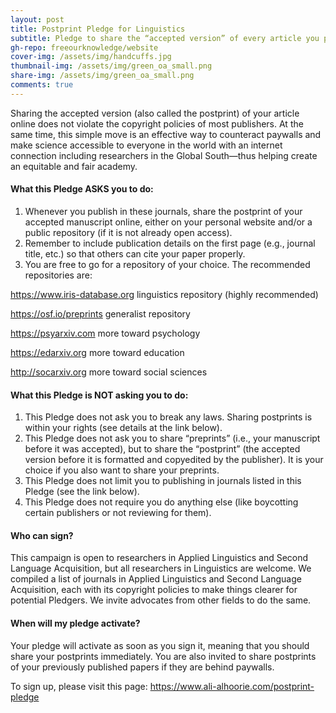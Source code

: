 ```yaml
---
layout: post
title: Postprint Pledge for Linguistics
subtitle: Pledge to share the “accepted version” of every article you publish
gh-repo: freeourknowledge/website
cover-img: /assets/img/handcuffs.jpg
thumbnail-img: /assets/img/green_oa_small.png
share-img: /assets/img/green_oa_small.png
comments: true
---
```


Sharing the accepted version (also called the postprint) of your article online does not violate the copyright policies of most publishers. At the same time, this simple move is an effective way to counteract paywalls and make science accessible to everyone in the world with an internet connection including researchers in the Global South—thus helping create an equitable and fair academy. 

#### What this Pledge ASKS you to do:
1. Whenever you publish in these journals, share the postprint of your accepted manuscript online, either on your personal website and/or a public repository (if it is not already open access). 
2. Remember to include publication details on the first page (e.g., journal title, etc.) so that others can cite your paper properly.
3. You are free to go for a repository of your choice. The recommended repositories are:

<https://www.iris-database.org> linguistics repository (highly recommended) 

<https://osf.io/preprints> generalist repository 

<https://psyarxiv.com> more toward psychology  

<https://edarxiv.org> more toward education 

<http://socarxiv.org> more toward social sciences 

#### What this Pledge is NOT asking you to do:
1. This Pledge does not ask you to break any laws. Sharing postprints is within your rights (see details at the link below).
2. This Pledge does not ask you to share “preprints” (i.e., your manuscript before it was accepted), but to share the “postprint” (the accepted version before it is formatted and copyedited by the publisher). It is your choice if you also want to share your preprints.
3. This Pledge does not limit you to publishing in journals listed in this Pledge (see the link below).
4. This Pledge does not require you do anything else (like boycotting certain publishers or not reviewing for them).

#### Who can sign? 
This campaign is open to researchers in Applied Linguistics and Second Language Acquisition, but all researchers in Linguistics are welcome. We compiled a list of journals in Applied Linguistics and Second Language Acquisition, each with its copyright policies to make things clearer for potential Pledgers. We invite advocates from other fields to do the same.

#### When will my pledge activate? 
Your pledge will activate as soon as you sign it, meaning that you should share your postprints immediately. You are also invited to share postprints of your previously published papers if they are behind paywalls.

To sign up, please visit this page: 
https://www.ali-alhoorie.com/postprint-pledge

